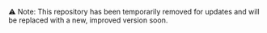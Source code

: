 ⚠️ Note: This repository has been temporarily removed for updates and will be replaced with a new, improved version soon.
